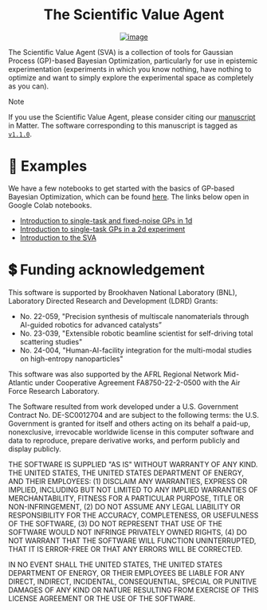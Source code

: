 <div align=center>

# The Scientific Value Agent

[![image](https://github.com/matthewcarbone/ScientificValueAgent/actions/workflows/ci.yaml/badge.svg)](https://github.com/matthewcarbone/ScientificValueAgent/actions/workflows/ci.yaml)

</div>

The Scientific Value Agent (SVA) is a collection of tools for Gaussian Process (GP)-based Bayesian Optimization, particularly for use in epistemic experimentation (experiments in which you know nothing, have nothing to optimize and want to simply explore the experimental space as completely as you can).

> [!NOTE]
> If you use the Scientific Value Agent, please consider citing our [manuscript](https://doi.org/10.1016/j.matt.2023.11.012) in Matter. The software corresponding to this manuscript is tagged as [`v1.1.0`](https://github.com/matthewcarbone/ScientificValueAgent/tree/v1.1.0).


# 🚀 Examples

We have a few notebooks to get started with the basics of GP-based Bayesian Optimization, which can be found [here](https://github.com/matthewcarbone/ScientificValueAgent/tree/master/notebooks). The links below open in Google Colab notebooks.
- [Introduction to single-task and fixed-noise GPs in 1d](https://colab.research.google.com/github/matthewcarbone/ScientificValueAgent/blob/master/notebooks/00_simple_GP.ipynb)
- [Introduction to single-task GPs in a 2d experiment](https://colab.research.google.com/github/matthewcarbone/ScientificValueAgent/blob/master/notebooks/01_simple_2d_GP.ipynb)
- [Introduction to the SVA](https://colab.research.google.com/github/matthewcarbone/ScientificValueAgent/blob/master/notebooks/02_simple_SVA.ipynb)

# 💲 Funding acknowledgement

This software is supported by Brookhaven National Laboratory (BNL), Laboratory Directed Research and Development (LDRD) Grants: 

- No. 22-059, "Precision synthesis of multiscale nanomaterials through AI-guided robotics for advanced catalysts”
- No. 23-039, "Extensible robotic beamline scientist for self-driving total scattering studies"
- No. 24-004, "Human-AI-facility integration for the multi-modal studies on high-entropy nanoparticles"

This software was also supported by the AFRL Regional Network Mid-Atlantic under Cooperative Agreement FA8750-22-2-0500 with the Air Force Research Laboratory.

The Software resulted from work developed under a U.S. Government Contract No. DE-SC0012704 and are subject to the following terms: the U.S. Government is granted for itself and others acting on its behalf a paid-up, nonexclusive, irrevocable worldwide license in this computer software and data to reproduce, prepare derivative works, and perform publicly and display publicly.

THE SOFTWARE IS SUPPLIED "AS IS" WITHOUT WARRANTY OF ANY KIND. THE UNITED STATES, THE UNITED STATES DEPARTMENT OF ENERGY, AND THEIR EMPLOYEES: (1) DISCLAIM ANY WARRANTIES, EXPRESS OR IMPLIED, INCLUDING BUT NOT LIMITED TO ANY IMPLIED WARRANTIES OF MERCHANTABILITY, FITNESS FOR A PARTICULAR PURPOSE, TITLE OR NON-INFRINGEMENT, (2) DO NOT ASSUME ANY LEGAL LIABILITY OR RESPONSIBILITY FOR THE ACCURACY, COMPLETENESS, OR USEFULNESS OF THE SOFTWARE, (3) DO NOT REPRESENT THAT USE OF THE SOFTWARE WOULD NOT INFRINGE PRIVATELY OWNED RIGHTS, (4) DO NOT WARRANT THAT THE SOFTWARE WILL FUNCTION UNINTERRUPTED, THAT IT IS ERROR-FREE OR THAT ANY ERRORS WILL BE CORRECTED.

IN NO EVENT SHALL THE UNITED STATES, THE UNITED STATES DEPARTMENT OF ENERGY, OR THEIR EMPLOYEES BE LIABLE FOR ANY DIRECT, INDIRECT, INCIDENTAL, CONSEQUENTIAL, SPECIAL OR PUNITIVE DAMAGES OF ANY KIND OR NATURE RESULTING FROM EXERCISE OF THIS LICENSE AGREEMENT OR THE USE OF THE SOFTWARE.
